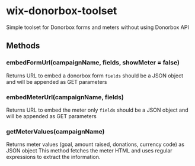 # wix-donorbox-toolset
Simple toolset for Donorbox forms and meters without using Donorbox API

## Methods
### embedFormUrl(campaignName, fields, showMeter = false)
Returns URL to embed a donorbox form 
`fields` should be a JSON object and will be appended as GET parameters

### embedMeterUrl(campaignName, fields)
Returns URL to embed the meter only 
`fields` should be a JSON object and will be appended as GET parameters

### getMeterValues(campaignName)
Returns meter values (goal, amount raised, donations, currency code) as JSON object 
This method fetches the meter HTML and uses regular expressions to extract the information.

